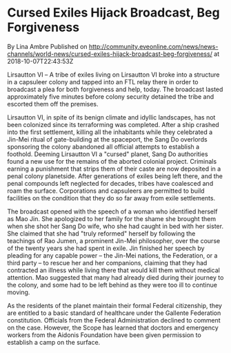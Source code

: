 # Cursed Exiles Hijack Broadcast, Beg Forgiveness
By Lina Ambre
Published on http://community.eveonline.com/news/news-channels/world-news/cursed-exiles-hijack-broadcast-beg-forgiveness/ at 2018-10-07T22:43:53Z

Lirsautton VI _–_ A tribe of exiles living on&nbsp;Lirsautton VI broke into a structure in a capsuleer colony&nbsp;and tapped into an FTL relay there in order to broadcast a plea for both forgiveness and help, today. The broadcast lasted approximately five minutes before colony security detained the tribe and escorted them off the premises.

Lirsautton VI, in spite of its benign climate and idyllic landscapes, has not been colonized since its terraforming was completed. After a ship crashed into the first settlement, killing all the inhabitants while they celebrated a Jin-Mei ritual of gate-building at the spaceport, the Sang Do overlords sponsoring the colony abandoned all official attempts to establish a foothold. Deeming Lirsautton VI a "cursed" planet, Sang Do authorities found a new use for the remains of the aborted colonial project. Criminals earning a punishment that strips them of their caste are now deposited in a penal colony planetside. After generations of exiles being left there, and the penal compounds left neglected for decades, tribes have coalesced and roam the surface. Corporations and capsuleers are permitted to build facilities on the condition that they do so far away from exile settlements.

The broadcast opened with the speech of a woman who identified herself as Mao Jin. She apologized to her family for the shame she brought&nbsp;them when she shot her Sang Do wife, who she had caught in bed with her sister. She claimed that she had "truly reformed" herself by following the teachings of Rao Jumen, a prominent Jin-Mei philosopher, over the course of the twenty years she had spent in exile. Jin finished her speech by pleading for any capable power – the Jin-Mei nations, the Federation, or a third party – to rescue her and her companions, claiming that they had contracted an illness while living there that would kill them without medical attention. Mao suggested that many had already died during their journey to the colony, and some had to be left behind as they were too ill to continue moving.

As the residents of the planet maintain their formal Federal citizenship, they are entitled to a basic standard of healthcare under the Gallente Federation constitution. Officials from the Federal Administration declined to comment on the case. However, the Scope has learned that doctors and emergency workers from the Aidonis Foundation have been given permission to establish a camp on the surface.

